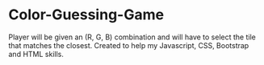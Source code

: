 # Color-Guessing-Game
Player will be given an (R, G, B) combination and will have to select the tile that matches the closest. Created to help my Javascript, CSS, Bootstrap and HTML skills.
